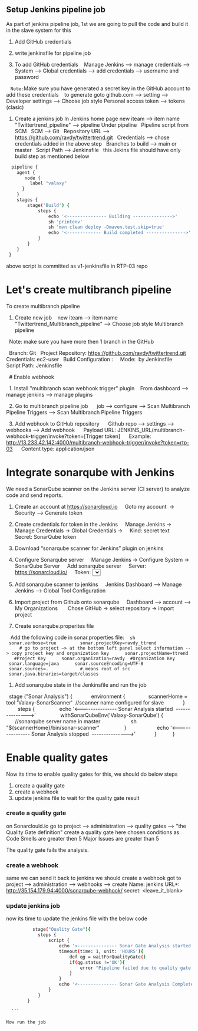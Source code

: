 ## Setup Jenkins pipeline job
As part of jenkins pipeline job, 1st we are going to pull the code and build it in the slave system for this
1. Add GitHub credentials 
1. write jenkinsfile for pipeline job

1. To add GitHub credentials 
   Manage Jenkins --> manage credentials --> System --> Global credentials --> add credentials --> username and password 

   `Note:`Make sure you have generated a secret key in the GitHub account to add these credentials 
   to generate goto github.com --> setting --> Developer settings --> Choose job style Personal access token --> tokens (clasic)

1. Create a jenkins job 
In Jenkins home page 
new iteam --> item name "Twittertrend_pipeline" --> pipeline
Under pipeline 
  Pipeline script from SCM
  SCM --> Git
  Repository URL --> https://github.com/ravdy/twittertrend.git
  Credentials --> chose credentials added in the above step
  Branches to build --> main or master 
  Script Path --> Jenkinsfile 
  this Jekins file should have only build step as mentioned below 

```sh 
  pipeline {
    agent {
       node {
         label "valaxy"
      }
    }
    stages {
        stage('Build') {
            steps {
                echo '<--------------- Building --------------->'
                sh 'printenv'
                sh 'mvn clean deploy -Dmaven.test.skip=true'
                echo '<------------- Build completed --------------->'
            }
        }
    }
 }
```

above script is committed as v1-jenkinsfile in RTP-03 repo

# Let's create multibranch pipeline 
To create multibranch pipeline 
1. Create new job
   new iteam --> item name "Twittertrend_Multibranch_pipeline" --> Choose job style Multibranch pipeline

  Note: make sure you have more then 1 branch in the GitHub

  Branch: Git
  Project Repository: https://github.com/ravdy/twittertrend.git 
  Credentials: ec2-user
  Build Configuration : 
    Mode:  by Jenkinsfile
    Script Path: Jenkinsfile

  # Enable webhook

  1. Install "multibranch scan webhook trigger" plugin 
   From dashboard --> manage jenkins --> manage plugins 


  2. Go to multibranch pipeline job 
     job --> configure --> Scan Multibranch Pipeline Triggers --> Scan Multibranch Pipeline Triggers

  3. Add webhook to GitHub repository
     Github repo --> settings --> webhooks --> Add webhook 
     Payload URL: JENKINS_URL/multibranch-webhook-trigger/invoke?token=[Trigger token] 
     Example: http://13.233.42.142:4000/multibranch-webhook-trigger/invoke?token=rtp-03
     Content type: application/json 


# Integrate sonarqube with Jenkins
We need a SonarQube scanner on the Jenkins server (CI server) to analyze code and send reports. 

1. Create an account at https://sonarcloud.io
    Goto my account  → Security --> Generate token 
1. Create credentials for token in the Jenkins
   	Manage Jenkins → Manage Credentials → Global Credentials →
    Kind: secret text 
    Secret: SonarQube token 
1. Download “sonarqube scanner for Jenkins” plugin on jenkins
1. Configure Sonarqube server 
    Manage Jenkins → Configure System → SonarQube Server 
    Add sonarqube server 
    Server: https://sonarcloud.io/
    Token: <Select tolek which added in the above step>

1. Add sonarqube scanner to jenkins
    Jenkins Dashboard --> Manage Jenkins --> Global Tool Configuration 

1. Import project from Github onto sonarqube
    Dashboard --> account --> My Organizations   
    Chose GitHub → select repository → import project 

1. Create sonarqube.properites file 

   Add the following code in sonar.properties file:
   ```sh 
     sonar.verbose=true   
     sonar.projectKey=ravdy_ttrend            
     # go to project —> at the bottom left panel select information --> copy project key and organization key
     sonar.projectName=ttrend    #Project Key
     sonar.organization=ravdy  #Organization Key
     sonar.language=java
     sonar.sourceEncoding=UTF-8
     sonar.sources=.            #.means root of src
     sonar.java.binaries=target/classes
    ```
1. Add sonarqube state in the Jenkinsfile and run the job 

  stage ("Sonar Analysis") {
            environment {
               scannerHome = tool 'Valaxy-SonarScanner'  //scanner name configured for slave 
            }
            steps {
                echo '<--------------- Sonar Analysis started  --------------->'
                withSonarQubeEnv('Valaxy-SonarQube') {    
                    //sonarqube server name in master
                    sh "${scannerHome}/bin/sonar-scanner"
                }    
                echo '<--------------- Sonar Analysis stopped  --------------->'
            }   
        }

# Enable quality gates
Now its time to enable quality gates 
for this, we should do below steps
1. create a quality gate
2. create a webhook
3. update jenkins file to wait for the quality gate result 
  

### create a quality gate
on Sonarclould.io 
go to project --> administration --> quality gates --> "the Quality Gate definition"
create a quality gate
here chosen conditions as
Code Smells are greater then 5 
Major Issues are greater than 5 

The quality gate fails the analysis.


### create a webhook
same we can send it back to jenkins we should create a webhook
got to project --> administration --> webhooks --> create 
Name: jenkins 
URL*: http://35.154.179.94:4000/sonarqube-webhook/
secret: <leave_it_blank>

### update jenkins job
now its time to update the jenkins file with the below code
```sh 
          stage("Quality Gate"){
            steps {
                script {
                    echo '<--------------- Sonar Gate Analysis started --------------->' 
                    timeout(time: 1, unit: 'HOURS'){
                        def qg = waitForQualityGate()
                        if(qg.status !='OK'){
                            error "Pipeline failed due to quality gate failures: ${qg.status}"
                        }
                    }
                    echo '<--------------- Sonar Gate Analysis Completed --------------->'
                }
            }
        }

  ```

Now run the job 
